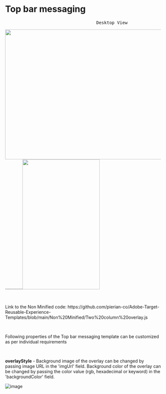 # Top bar messaging
<pre>                                   Desktop View                                                            Mobile View             </pre>
<img src="" width="700" height="420">..............<img src="" width="250" height="420">

<p>&nbsp;</p>
Link to the Non Minified code: https://github.com/pierian-co/Adobe-Target-Reusable-Experience-Templates/blob/main/Non%20Minified/Two%20column%20overlay.js
<p>&nbsp;</p>

Following properties of the Top bar messaging template can be customized as per individual requirements

<p>&nbsp;</p>

**overlayStyle** - Background image of the overlay can be changed by passing image URL in the 'imgUrl' field. Background color of the overlay can be changed by passing the color value (rgb, hexadecimal or keyword) in the 'backgroundColor' field.

![image](https://user-images.githubusercontent.com/101316657/165915798-358673bc-195d-4b36-9973-5c02bdd1a812.png)
